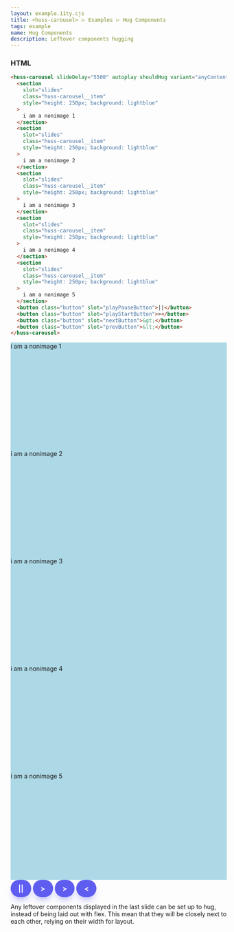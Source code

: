 ```yaml
---
layout: example.11ty.cjs
title: <huss-carousel> ⌲ Examples ⌲ Hug Components
tags: example
name: Hug Components
description: Leftover components hugging
---
```


<h3>HTML</h3>

 <style>
    /* CSS */
    .button {
      background: #5e5df0;
      border-radius: 999px;
      box-shadow: #5e5df0 0 10px 20px -10px;
      box-sizing: border-box;
      color: #ffffff;
      cursor: pointer;
      font-family: Inter, Helvetica, 'Apple Color Emoji', 'Segoe UI Emoji',
        NotoColorEmoji, 'Noto Color Emoji', 'Segoe UI Symbol', 'Android Emoji',
        EmojiSymbols, -apple-system, system-ui, 'Segoe UI', Roboto,
        'Helvetica Neue', 'Noto Sans', sans-serif;
      font-size: 16px;
      font-weight: 700;
      line-height: 24px;
      opacity: 1;
      outline: 0 solid transparent;
      padding: 8px 18px;
      user-select: none;
      -webkit-user-select: none;
      touch-action: manipulation;
      width: fit-content;
      word-break: break-word;
      border: 0;
    }
  </style>

```html
<huss-carousel slideDelay="5500" autoplay shouldHug variant="anyContent">
  <section
    slot="slides"
    class="huss-carousel__item"
    style="height: 250px; background: lightblue"
  >
    i am a nonimage 1
  </section>
  <section
    slot="slides"
    class="huss-carousel__item"
    style="height: 250px; background: lightblue"
  >
    i am a nonimage 2
  </section>
  <section
    slot="slides"
    class="huss-carousel__item"
    style="height: 250px; background: lightblue"
  >
    i am a nonimage 3
  </section>
  <section
    slot="slides"
    class="huss-carousel__item"
    style="height: 250px; background: lightblue"
  >
    i am a nonimage 4
  </section>
  <section
    slot="slides"
    class="huss-carousel__item"
    style="height: 250px; background: lightblue"
  >
    i am a nonimage 5
  </section>
  <button class="button" slot="playPauseButton">||</button>
  <button class="button" slot="playStartButton">></button>
  <button class="button" slot="nextButton">&gt;</button>
  <button class="button" slot="prevButton">&lt;</button>
</huss-carousel>
```

<huss-carousel slideDelay="5500" autoplay shouldHug variant="anyContent">
      <section
        slot="slides"
        class="huss-carousel__item"
        style="height: 250px; background: lightblue"
      >
        i am a nonimage 1
      </section>
      <section
        slot="slides"
        class="huss-carousel__item"
        style="height: 250px; background: lightblue"
      >
        i am a nonimage 2
      </section>
      <section
        slot="slides"
        class="huss-carousel__item"
        style="height: 250px; background: lightblue"
      >
        i am a nonimage 3
      </section>
      <section
        slot="slides"
        class="huss-carousel__item"
        style="height: 250px; background: lightblue"
      >
        i am a nonimage 4
      </section>
      <section
        slot="slides"
        class="huss-carousel__item"
        style="height: 250px; background: lightblue"
      >
        i am a nonimage 5
      </section>
      <button class="button"  slot="playPauseButton">||</button>
      <button class="button"  slot="playStartButton">></button>
      <button class="button"  slot="nextButton">&gt;</button>
      <button class="button"  slot="prevButton">&lt;</button>
    </huss-carousel>

<p>Any leftover components displayed in the last slide can be set up to hug, instead of being laid out with flex. This mean that they will be closely next to each other, relying on their width for layout.</p>

